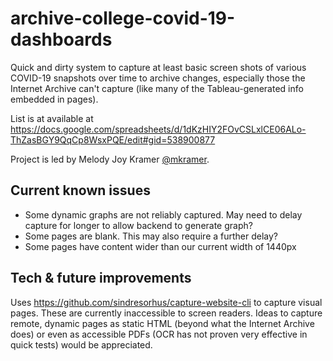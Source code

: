 # archive-college-covid-19-dashboards

Quick and dirty system to capture at least basic screen shots of various 
COVID-19 snapshots over time to archive changes, especially those
the Internet Archive can't capture (like many of the Tableau-generated
info embedded in pages).

List is at available at 
https://docs.google.com/spreadsheets/d/1dKzHIY2FOvCSLxlCE06ALo-ThZasBGY9QqCp8WsxPQE/edit#gid=538900877

Project is led by Melody Joy Kramer [@mkramer](https://twitter.com/mkramer).

## Current known issues
* Some dynamic graphs are not reliably captured. May need to delay capture for longer to allow backend to generate graph?
* Some pages are blank. This may also require a further delay?
* Some pages have content wider than our current width of 1440px

## Tech & future improvements
Uses https://github.com/sindresorhus/capture-website-cli to capture visual pages. 
These are currently inaccessible to screen readers. Ideas to capture remote,
dynamic pages as static HTML (beyond what the Internet Archive does) or even
as accessible PDFs (OCR has not proven very effective in quick tests) would 
be appreciated.
